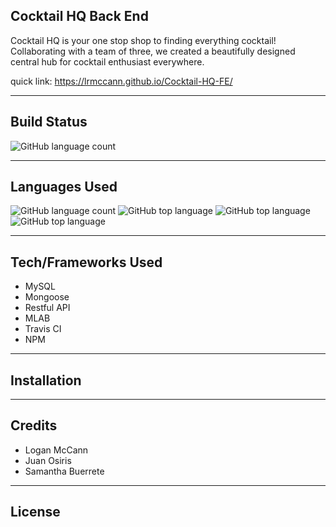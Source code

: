 ## Cocktail HQ Back End
Cocktail HQ is your one stop shop to finding everything cocktail! Collaborating with a team of three, we created a beautifully designed central hub for cocktail enthusiast everywhere.

quick link: https://lrmccann.github.io/Cocktail-HQ-FE/

---

## Build Status
![GitHub language count](https://img.shields.io/badge/build-passing-brightgreen)

---

## Languages Used
![GitHub language count](https://img.shields.io/github/languages/count/lrmccann/Cocktail-HQ-FE?color=lime%20green%20&style=plastic)       ![GitHub top language](https://img.shields.io/github/languages/top/lrmccann/COCKTAIL-HQ-FE?color=red&style=plastic)       ![GitHub top language](https://img.shields.io/badge/HTML-14.8%25-purple)       ![GitHub top language](https://img.shields.io/badge/Javascript-41.9%25-yellow)

--- 

## Tech/Frameworks Used
- MySQL
- Mongoose
- Restful API
- MLAB
- Travis CI
- NPM

---

## Installation

---

## Credits
- Logan McCann
- Juan Osiris
- Samantha Buerrete

---

## License






